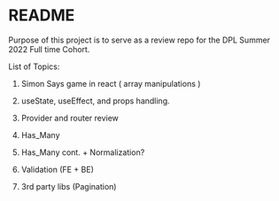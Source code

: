 # README

Purpose of this project is to serve as a review repo for the DPL Summer 2022 Full time Cohort.

List of Topics:

1. Simon Says game in react ( array manipulations )

2. useState, useEffect, and props handling.

3. Provider and router review

4. Has_Many

5. Has_Many cont. + Normalization?

6. Validation (FE + BE)

7. 3rd party libs (Pagination)